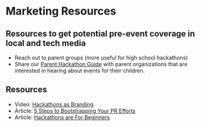 # Marketing Resources

## Resources to get potential pre-event coverage in local and tech media

* Reach out to parent groups \(more useful for high school hackathons\)
* Share our [Parent Hackathon Guide](https://mlh.io/parent-hackathon-guide) with parent organizations that are interested in hearing about events for their children.

## Resources

* Video: [Hackathons as Branding](https://www.youtube.com/watch?v=cwJNYXlOuYo&index=20&list=PLPDgudJ_VDUdqhQldG7SqXGxaj-FiLGmP)
* Article: [5 Steps to Bootstrapping Your PR Efforts](http://moz.com/blog/5-steps-to-bootstrapping-your-pr-efforts)
* Article: [Hackathons are For Beginners](https://medium.com/@tfogo/hackathons-are-for-beginners-77a9c9c0e000)

